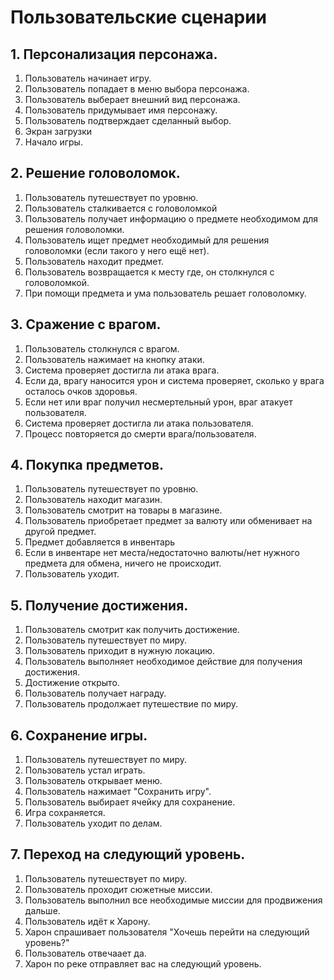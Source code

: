 # Пользовательские сценарии  

## 1. Персонализация персонажа.
  1. Пользователь начинает игру.
  2. Пользователь попадает в меню выбора персонажа.
  3. Пользователь выберает внешний вид персонажа.
  4. Пользователь придумывает имя персонажу.
  5. Пользователь подтверждает сделанный выбор.
  6. Экран загрузки
  7. Начало игры.
## 2. Решение головоломок.
  1. Пользователь путешествует по уровню.
  2. Пользователь сталкивается с головоломкой
  3. Пользователь получает информацию о предмете необходимом для решения головоломки.
  4. Пользователь ищет предмет необходимый для решения головоломки (если такого у него ещё нет).
  5. Пользователь находит предмет.
  6. Пользователь возвращается к месту где, он столкнулся с головоломкой.
  7. При помощи предмета и ума пользователь решает головоломку.
## 3. Сражение с врагом.
  1. Пользователь столкнулся с врагом.
  2. Пользователь нажимает на кнопку атаки.
  3. Система проверяет достигла ли атака врага.
  4. Если да, врагу наносится урон и система проверяет, сколько у врага осталось очков здоровья.
  5. Если нет или враг получил несмертельный урон, враг атакует пользователя.
  6. Система проверяет достигла ли атака пользователя.
  7. Процесс повторяется до смерти врага/пользователя.
## 4. Покупка предметов.
  1. Пользователь путешествует по уровню.
  2. Пользователь находит магазин.
  3. Пользователь смотрит на товары в магазине.
  4. Пользователь приобретает предмет за валюту или обменивает на другой предмет.
  5. Предмет добавляется в инвентарь
  6. Если в инвентаре нет места/недостаточно валюты/нет нужного предмета для обмена, ничего не происходит.
  7. Пользователь уходит.
## 5. Получение достижения.
  1. Пользователь смотрит как получить достижение.
  2. Пользователь путешествует по миру.
  3. Пользователь приходит в нужную локацию.
  4. Пользователь выполняет необходимое действие для получения достижения.
  5. Достижение открыто.
  6. Пользователь получает награду.
  7. Пользователь продолжает путешествие по миру.
## 6. Сохранение игры.
  1. Пользователь путешествует по миру.
  2. Пользователь устал играть.
  3. Пользователь открывает меню.
  4. Пользователь нажимает "Сохранить игру".
  5. Пользователь выбирает ячейку для сохранение.
  6. Игра сохраняется.
  7. Пользователь уходит по делам.
## 7. Переход на следующий уровень.
  1. Пользователь путешествует по миру.
  2. Пользователь проходит сюжетные миссии.
  3. Пользователь выполнил все необходимые миссии для продвижения дальше.
  4. Пользователь идёт к Харону.
  5. Харон спрашивает пользователя "Хочешь перейти на следующий уровень?"
  6. Пользователь отвечаает да.
  7. Харон по реке отправляет вас на следующий уровень.
